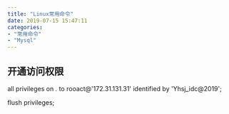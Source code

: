 ```yaml
---
title: "Linux常用命令"
date: 2019-07-15 15:47:11
categories:
- "常用命令"
- "Mysql"
---
```

## 开通访问权限
all privileges on *.* to rooact@'172.31.131.31' identified by 'Yhsj_idc@2019';

flush privileges;
